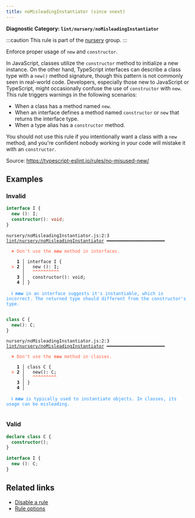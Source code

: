 ```yaml
---
title: noMisleadingInstantiator (since vnext)
---
```


**Diagnostic Category: `lint/nursery/noMisleadingInstantiator`**

:::caution
This rule is part of the [nursery](/linter/rules/#nursery) group.
:::

Enforce proper usage of `new` and `constructor`.

In JavaScript, classes utilize the `constructor` method to initialize a new instance. On the other hand, TypeScript interfaces can describe a class type with a `new()` method signature, though this pattern is not commonly seen in real-world code. Developers, especially those new to JavaScript or TypeScript, might occasionally confuse the use of `constructor` with `new`.
This rule triggers warnings in the following scenarios:

- When a class has a method named `new`.
- When an interface defines a method named `constructor` or `new` that returns the interface type.
- When a type alias has a `constructor` method.

You should not use this rule if you intentionally want a class with a `new` method, and you're confident nobody working in your code will mistake it with an `constructor`.

Source: https://typescript-eslint.io/rules/no-misused-new/

## Examples

### Invalid

```ts
interface I {
  new (): I;
  constructor(): void;
}
```

<pre class="language-text"><code class="language-text">nursery/noMisleadingInstantiator.js:2:3 <a href="https://biomejs.dev/linter/rules/no-misleading-instantiator">lint/nursery/noMisleadingInstantiator</a> ━━━━━━━━━━━━━━━━━━━━━━

<strong><span style="color: Tomato;">  </span></strong><strong><span style="color: Tomato;">✖</span></strong> <span style="color: Tomato;">Don't use the </span><span style="color: Tomato;"><strong>new</strong></span><span style="color: Tomato;"> method in interfaces.</span>
  
    <strong>1 │ </strong>interface I {
<strong><span style="color: Tomato;">  </span></strong><strong><span style="color: Tomato;">&gt;</span></strong> <strong>2 │ </strong>  new (): I;
   <strong>   │ </strong>  <strong><span style="color: Tomato;">^</span></strong><strong><span style="color: Tomato;">^</span></strong><strong><span style="color: Tomato;">^</span></strong><strong><span style="color: Tomato;">^</span></strong><strong><span style="color: Tomato;">^</span></strong><strong><span style="color: Tomato;">^</span></strong><strong><span style="color: Tomato;">^</span></strong><strong><span style="color: Tomato;">^</span></strong><strong><span style="color: Tomato;">^</span></strong><strong><span style="color: Tomato;">^</span></strong>
    <strong>3 │ </strong>  constructor(): void;
    <strong>4 │ </strong>}
  
<strong><span style="color: rgb(38, 148, 255);">  </span></strong><strong><span style="color: rgb(38, 148, 255);">ℹ</span></strong> <span style="color: rgb(38, 148, 255);"><strong>new</strong></span><span style="color: rgb(38, 148, 255);"> in an interface suggests it's instantiable, which is incorrect. The returned type should different from the constructor's type.</span>
  
</code></pre>

```ts
class C {
  new(): C;
}
```

<pre class="language-text"><code class="language-text">nursery/noMisleadingInstantiator.js:2:3 <a href="https://biomejs.dev/linter/rules/no-misleading-instantiator">lint/nursery/noMisleadingInstantiator</a> ━━━━━━━━━━━━━━━━━━━━━━

<strong><span style="color: Tomato;">  </span></strong><strong><span style="color: Tomato;">✖</span></strong> <span style="color: Tomato;">Don't use the </span><span style="color: Tomato;"><strong>new</strong></span><span style="color: Tomato;"> method in classes.</span>
  
    <strong>1 │ </strong>class C {
<strong><span style="color: Tomato;">  </span></strong><strong><span style="color: Tomato;">&gt;</span></strong> <strong>2 │ </strong>  new(): C;
   <strong>   │ </strong>  <strong><span style="color: Tomato;">^</span></strong><strong><span style="color: Tomato;">^</span></strong><strong><span style="color: Tomato;">^</span></strong><strong><span style="color: Tomato;">^</span></strong><strong><span style="color: Tomato;">^</span></strong><strong><span style="color: Tomato;">^</span></strong><strong><span style="color: Tomato;">^</span></strong><strong><span style="color: Tomato;">^</span></strong><strong><span style="color: Tomato;">^</span></strong>
    <strong>3 │ </strong>}
    <strong>4 │ </strong>
  
<strong><span style="color: rgb(38, 148, 255);">  </span></strong><strong><span style="color: rgb(38, 148, 255);">ℹ</span></strong> <span style="color: rgb(38, 148, 255);"><strong>new</strong></span><span style="color: rgb(38, 148, 255);"> is typically used to instantiate objects. In classes, its usage can be misleading.</span>
  
</code></pre>

### Valid

```ts
declare class C {
  constructor();
}

interface I {
  new (): C;
}
```

## Related links

- [Disable a rule](/linter/#disable-a-lint-rule)
- [Rule options](/linter/#rule-options)
